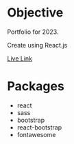 # Objective

Portfolio for 2023.

Create using React.js

[Live Link](https://antran1245.github.io/portfolio-2023/)

# Packages

- react
- sass
- bootstrap
- react-bootstrap
- fontawesome
